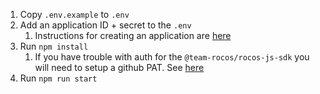 1. Copy `.env.example` to `.env`
2. Add an application ID + secret to the `.env`
   1. Instructions for creating an application are [here](https://docs-automate.dronedeploy.com/docs/applications)
3. Run `npm install`
   1. If you have trouble with auth for the `@team-rocos/rocos-js-sdk` you will need to setup a github PAT. See [here](https://docs.github.com/en/packages/working-with-a-github-packages-registry/working-with-the-npm-registry#authenticating-with-a-personal-access-token)
4. Run `npm run start`
